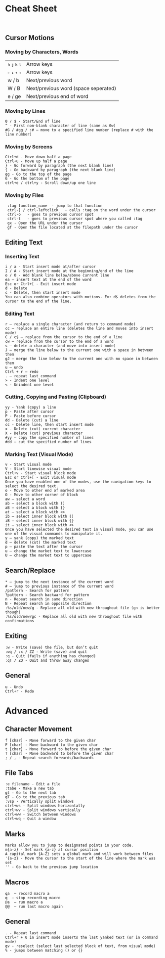 # Cheat Sheet
<br>

## Cursor Motions

### Moving by Characters, Words
|||
|-|-|
<kbd>h</kbd> <kbd>j</kbd> <kbd>k</kbd> <kbd>l</kbd>| Arrow keys
<kbd>←</kbd> <kbd>↓</kbd> <kbd>↑</kbd> <kbd>→</kbd> | Arrow keys
w / b | Next/previous word
W / B | Next/previous word (space seperated)
e / ge | Next/previous end of word
    
### Moving by Lines
    0 / $ - Start/End of line
    ^ - First non-blank character of line (same as 0w)
    #G / #gg / :# – move to a specified line number (replace # with the line number)

### Moving by Screens
    Ctrl+d - Move down half a page
    Ctrl+u - Move up half a page
    } - Go forward by paragraph (the next blank line)
    { - Go backward by paragraph (the next blank line)
    gg - Go to the top of the page
    G - Go the bottom of the page
    ctrl+e / ctrl+y - Scroll down/up one line

### Moving by Files
     :tag function_name  - jump to that function
     ctrl-] / ctrl-leftclick   - calls :tag on the word under the cursor
     ctrl-o   - goes to previous cursor spot
     ctrl-t   - goes to previous cursor spot where you called :tag
     gx - Open the URL under the cursor
     gf - Open the file located at the filepath under the cursor


## Editing Text
### Inserting Text
    i / a - Start insert mode at/after cursor
    I / A - Start insert mode at the beginning/end of the line
    o / O - Add blank line below/above current line
    ea – insert text at the end of the word
    Esc or Ctrl+[ - Exit insert mode
    d - Delete
    c - Delete, then start insert mode
    You can also combine operators with motions. Ex: d$ deletes from the cursor to the end of the line.

### Editing Text

    r – replace a single character (and return to command mode)
    cc – replace an entire line (deletes the line and moves into insert mode)
    C / c$ – replace from the cursor to the end of a line
    cw – replace from the cursor to the end of a word
    s – delete a character (and move into insert mode)
    J – merge the line below to the current one with a space in between them
    gJ – merge the line below to the current one with no space in between them
    u – undo
    Ctrl + r – redo
    . – repeat last command
    > - Indent one level
    < - Unindent one level
    
### Cutting, Copying and Pasting (Clipboard)

    yy - Yank (copy) a line
    p - Paste after cursor
    P - Paste before cursor
    dd - Delete (cut) a line
    cc - Delete line, then start insert mode
    x - Delete (cut) current character
    X - Delete (cut) previous character
    #yy – copy the specified number of lines
    #dd – cut the specified number of lines
    
### Marking Text (Visual Mode)

    v - Start visual mode
    V - Start linewise visual mode
    Ctrl+v - Start visual block mode
    Esc or Ctrl+[ - Exit visual mode
    Once you have enabled one of the modes, use the navigation keys to select the desired text.
    o - Move to other end of marked area
    O - Move to other corner of block
    aw – select a word
    ab – select a block with ()
    aB – select a block with {}
    at – select a block with <>
    ib – select inner block with ()
    iB – select inner block with {}
    it – select inner block with <>
    Once you have selected the desired text in visual mode, you can use one of the visual commands to manipulate it.
    y – yank (copy) the marked text
    d – delete (cut) the marked text
    p – paste the text after the cursor
    u – change the market text to lowercase
    U – change the market text to uppercase


## Search/Replace

    * – jump to the next instance of the current word
    # – jump to previous instance of the current word
    /pattern - Search for pattern
    ?pattern - Search backward for pattern
    n - Repeat search in same direction
    N - Repeat search in opposite direction
    :%s/old/new/g - Replace all old with new throughout file (gn is better though)
    :%s/old/new/gc - Replace all old with new throughout file with confirmations

## Exiting

    :w - Write (save) the file, but don’t quit
    :wq / :x / ZZ - Write (save) and quit
    :q - Quit (fails if anything has changed)
    :q! / ZQ - Quit and throw away changes


## General

    u - Undo
    Ctrl+r - Redo

# Advanced


## Character Movement

    f [char] - Move forward to the given char
    F [char] - Move backward to the given char
    t [char] - Move forward to before the given char
    T [char] - Move backward to before the given char
    ; / , - Repeat search forwards/backwards


## File Tabs

    :e filename - Edit a file
    :tabe - Make a new tab
    gt - Go to the next tab
    gT - Go to the previous tab
    :vsp - Vertically split windows
    ctrl+ws - Split windows horizontally
    ctrl+wv - Split windows vertically
    ctrl+ww - Switch between windows
    ctrl+wq - Quit a window

## Marks

    Marks allow you to jump to designated points in your code.
    m{a-z} - Set mark {a-z} at cursor position
    A capital mark {A-Z} sets a global mark and will work between files
    '{a-z} - Move the cursor to the start of the line where the mark was set
    '' - Go back to the previous jump location

## Macros

    qa  – record macro a
    q  – stop recording macro
    @a  – run macro a
    @@  – run last macro again

## General

    . - Repeat last command
    Ctrl+r + 0 in insert mode inserts the last yanked text (or in command mode)
    gv - reselect (select last selected block of text, from visual mode)
    % - jumps between matching () or {}
